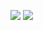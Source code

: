 ![](https://github-readme-stats.vercel.app/api?username=vuchaev2015&theme=dark&show_icons=false&line_height=27&layout=compact&locale=en&include_all_commits=true&count_private=true)
![](https://github-readme-stats.vercel.app/api/top-langs/?username=vuchaev2015&theme=dark&langs_count=3&hide=css,scss)
